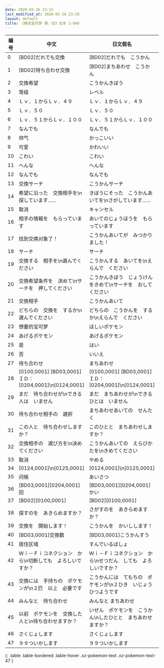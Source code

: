 ```yaml
---
date: 2020-03-26 23:13
last_modified_at: 2020-03-26 23:19
layout: default
title: 《精灵宝可梦 黑／白》文本 1-040
---
```

| 编号 | 中文 | 日文假名 | 日文汉字 |
| ---- | ---- | ---- | --- |
| 0 | [BD02]だれでも交換 | [BD02]だれでも　こうかん | [BD02]だれでも交換 |
| 1 | [BD02]待ち合わせ交換 | [BD02]まちあわせ　こうかん | [BD02]待ち合わせ交換 |
| 2 | 交換希望 | こうかんきぼう | 交換希望 |
| 3 | 等级 | レベル | レベル |
| 4 | Ｌｖ．１からＬｖ．４９ | Ｌｖ．１からＬｖ．４９ | Ｌｖ．１からＬｖ．４９ |
| 5 | Ｌｖ．５０ | Ｌｖ．５０ | Ｌｖ．５０ |
| 6 | Ｌｖ．５１からＬｖ．１００ | Ｌｖ．５１からＬｖ．１００ | Ｌｖ．５１からＬｖ．１００ |
| 7 | なんでも | なんでも | なんでも |
| 8 | 帅气 | かっこいい | かっこいい |
| 9 | 可爱 | かわいい | かわいい |
| 10 | こわい | こわい | こわい |
| 11 | へんな | へんな | へんな |
| 12 | なんでも | なんでも | なんでも |
| 13 | 交換サーチ | こうかんサーチ | 交換サーチ |
| 14 | 希望に沿った　交換相手を\n探しています…… | きぼうにそった　こうかんあいてを\nさがしています…… | 希望に沿った　交換相手を\n探しています…… |
| 15 | 取消 | キャンセル | キャンセル |
| 16 | 相手の情報を　もらっています | あいてのじょうほうを　もらっています | 相手の情報を　もらっています |
| 17 | 找到交换对象了！ | こうかんあいてが　みつかりました！ | 交換相手が　みつかりました！ |
| 18 | サーチ | サーチ | サーチ |
| 19 | 交換する　相手を\n選んでください | こうかんする　あいてを\nえらんで　ください | 交換する　相手を\n選んでください |
| 20 | 交換希望条件を　決めて\nサーチを　押してください | こうかんきぼう　じょうけんをきめて\nサーチを　おしてください | 交換希望条件を　決めて\nサーチを　押してください |
| 21 | 交換相手 | こうかんあいて | 交換相手 |
| 22 | どちらの　交換を　するか\n選んでください | どちらの　こうかんを　するか\nえらんで　ください | どちらの　交換を　するか\n選んでください |
| 23 | 想要的宝可梦 | ほしいポケモン | ほしいポケモン |
| 24 | あげるポケモン | あげるポケモン | あげるポケモン |
| 25 | 是 | はい | はい |
| 26 | 否 | いいえ | いいえ |
| 27 | 待ち合わせ | まちあわせ | 待ち合わせ |
| 28 | [0100,0001] [BD03,0001]ＩＤ：[0204,0001]\n[0124,0001] | [0100,0001] [BD03,0001]ＩＤ：[0204,0001]\n[0124,0001] | [0100,0001] [BD03,0001]ＩＤ：[0204,0001]\n[0124,0001] |
| 29 | まだ　待ち合わせが\nできる　人は　いません | まだ　まちあわせが\nできる　ひとは　いません | まだ　待ち合わせが\nできる　人は　いません |
| 30 | 待ち合わせ相手の　選択 | まちあわせあいての　せんたく | 待ち合わせ相手の　選択 |
| 31 | この人と　待ち合わせしますか？ | このひとと　まちあわせしますか？ | この人と　待ち合わせしますか？ |
| 32 | 交換相手の　選び方を\n決めてください | こうかんあいての　えらびかたを\nきめてください | 交換相手の　選び方を\n決めてください |
| 33 | 取消 | やめる | やめる |
| 34 | [0124,0001]\n[0125,0001] | [0124,0001]\n[0125,0001] | [0124,0001]\n[0125,0001] |
| 35 | 问候 | あいさつ | あいさつ |
| 36 | [BD03,0001][0204,0001]回 | [BD03,0001][0204,0001]かい | [BD03,0001][0204,0001]回 |
| 37 | [BD02][0100,0001] | [BD02][0100,0001] | [BD02][0100,0001] |
| 38 | 探すのを　あきらめますか？ | さがすのを　あきらめますか？ | 探すのを　あきらめますか？ |
| 39 | 交換を　開始します！ | こうかんを　かいしします！ | 交換を　開始します！ |
| 40 | [BD03,0001]交換数 | [BD03,0001]こうかんすう | [BD03,0001]交換数 |
| 41 | 居住区域 | すんでいるばしょ | 住んでいる場所 |
| 42 | Ｗｉ－Ｆｉコネクション　から\n切断しても　よろしいですか？ | Ｗｉ－Ｆｉコネクション　から\nせつだん　しても　よろしいですか？ | Ｗｉ－Ｆｉコネクション　から\n切断しても　よろしいですか？ |
| 43 | 交換には　手持ちの　ポケモンが\n２匹　以上　必要です | こうかんには　てもちの　ポケモンが\n２ひき　いじょう　ひつようです | 交換には　手持ちの　ポケモンが\n２匹　以上　必要です |
| 44 | みんなと　待ち合わせ | みんなと まちあわせ | みんなと　待ち合わせ |
| 45 | 以前　ポケモンを　交換した人と\n待ち合わせますか？ | いぜん　ポケモンを　こうかん\nしたひとと　まちあわせますか？ | 以前　ポケモンを　交換した人と\n待ち合わせますか？ |
| 46 | さくじょします | さくじょします | さくじょします |
| 47 | ９９ついかします | ９９ついかします | ９９ついかします |
{: .table .table-bordered .table-hover .xz-pokemon-text .xz-pokemon-text-47 }